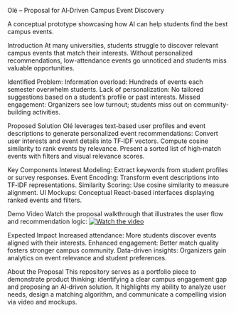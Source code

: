 Olé – Proposal for AI‑Driven Campus Event Discovery

A conceptual prototype showcasing how AI can help students find the best campus events.

Introduction
At many universities, students struggle to discover relevant campus events that match their interests. Without personalized recommendations, low-attendance events go unnoticed and students miss valuable opportunities.

Identified Problem:
Information overload: Hundreds of events each semester overwhelm students.
Lack of personalization: No tailored suggestions based on a student’s profile or past interests.
Missed engagement: Organizers see low turnout; students miss out on community-building activities.

Proposed Solution
Olé leverages text‑based user profiles and event descriptions to generate personalized event recommendations:
Convert user interests and event details into TF‑IDF vectors.
Compute cosine similarity to rank events by relevance.
Present a sorted list of high‑match events with filters and visual relevance scores.

Key Components
Interest Modeling: Extract keywords from student profiles or survey responses.
Event Encoding: Transform event descriptions into TF‑IDF representations.
Similarity Scoring: Use cosine similarity to measure alignment.
UI Mockups: Conceptual React-based interfaces displaying ranked events and filters.

Demo Video
Watch the proposal walkthrough that illustrates the user flow and recommendation logic:
[![Watch the video](https://img.youtube.com/vi/wNNaNQTuYYw/0.jpg)](https://www.youtube.com/watch?v=wNNaNQTuYYw)

Expected Impact
Increased attendance: More students discover events aligned with their interests.
Enhanced engagement: Better match quality fosters stronger campus community.
Data-driven insights: Organizers gain analytics on event relevance and student preferences.

About the Proposal
This repository serves as a portfolio piece to demonstrate product thinking: identifying a clear campus engagement gap and proposing an AI‑driven solution. It highlights my ability to analyze user needs, design a matching algorithm, and communicate a compelling vision via video and mockups.
